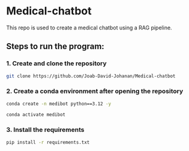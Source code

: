 # Medical-chatbot
This repo is used to create a medical chatbot using a RAG pipeline.

## Steps to run the program:

### 1. Create and clone the repository

```bash
git clone https://github.com/Joab-David-Johanan/Medical-chatbot
```

### 2. Create a conda environment after opening the repository

```bash
conda create -n medibot python==3.12 -y
```

```bash
conda activate medibot
```

### 3. Install the requirements

```bash
pip install -r requirements.txt
```



